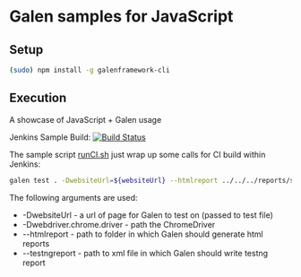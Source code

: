 # Galen samples for JavaScript


## Setup

```bash
(sudo) npm install -g galenframework-cli

```

## Execution

A showcase of JavaScript + Galen usage

Jenkins Sample Build: [![Build Status](https://martinreinhardt-online.de/jenkins/buildStatus/icon?job=Galen/Galen_sample_JavaScript)](https://martinreinhardt-online.de/jenkins/job/Galen/job/Galen_sample_JavaScript/)

The sample script [runCI.sh](runCI.sh) just wrap up some calls for CI build within Jenkins:

```bash
galen test . -DwebsiteUrl=${websiteUrl} --htmlreport ../../../reports/shopping-cart --testngreport ../../../reports/shopping-cart/testng.xml  -Dwebdriver.chrome.driver=/opt/dev/chromedriver

```
The following arguments are used:

* -DwebsiteUrl - a url of page for Galen to test on (passed to test file)
* -Dwebdriver.chrome.driver - path the ChromeDriver
* --htmlreport - path to folder in which Galen should generate html reports
* --testngreport - path to xml file in which Galen should write testng report
